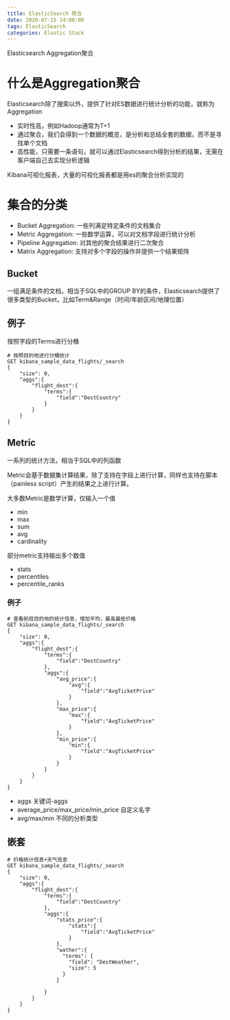 ```yaml
---
title: ElasticSearch 聚合
date: 2020-07-15 14:00:00
tags: ElasticSearch
categories: Elastic Stack
---
```


Elasticsearch Aggregation聚合
<!-- more -->

# 什么是Aggregation聚合
Elasticsearch除了搜索以外，提供了针对ES数据进行统计分析的功能，就称为Aggregation

- 实时性高，例如Hadoop通常为T+1
- 通过聚合，我们会得到一个数据的概览，是分析和总结全套的数据，而不是寻找单个文档
- 高性能，只需要一条语句，就可以通过Elasticsearch得到分析的结果，无需在客户端自己去实现分析逻辑

Kibana可视化报表，大量的可视化报表都是用es的聚合分析实现的

# 集合的分类
- Bucket Aggregation: 一些列满足特定条件的文档集合
- Metric Aggregation: 一些数学运算，可以对文档字段进行统计分析
- Pipeline Aggregation: 对其他的聚合结果进行二次聚合
- Matrix Aggregation: 支持对多个字段的操作并提供一个结果矩阵

## Bucket
一组满足条件的文档，相当于SQL中的GROUP BY的条件，Elasticsearch提供了很多类型的Bucket，比如Term&Range（时间/年龄区间/地理位置）

## 例子
按照字段的Terms进行分桶
```
# 按照目的地进行分桶统计
GET kibana_sample_data_flights/_search
{
	"size": 0,
	"aggs":{
		"flight_dest":{
			"terms":{
				"field":"DestCountry"
			}
		}
	}
}
```

## Metric
一系列的统计方法，相当于SQL中的列函数

Metric会基于数据集计算结果，除了支持在字段上进行计算，同样也支持在脚本（painless script）产生的结果之上进行计算。

大多数Metric是数学计算，仅输入一个值
- min
- max
- sum
- avg
- cardinality

部分metric支持输出多个数值
- stats
- percentiles
- percentile_ranks

### 例子
```
# 查看航班目的地的统计信息，增加平均，最高最低价格
GET kibana_sample_data_flights/_search
{
	"size": 0,
	"aggs":{
		"flight_dest":{
			"terms":{
				"field":"DestCountry"
			},
			"aggs":{
				"avg_price":{
					"avg":{
						"field":"AvgTicketPrice"
					}
				},
				"max_price":{
					"max":{
						"field":"AvgTicketPrice"
					}
				},
				"min_price":{
					"min":{
						"field":"AvgTicketPrice"
					}
				}
			}
		}
	}
}
```
- aggs 关键词-aggs
- average_price/max_price/min_price 自定义名字
- avg/max/min 不同的分析类型

## 嵌套
```
# 价格统计信息+天气信息
GET kibana_sample_data_flights/_search
{
	"size": 0,
	"aggs":{
		"flight_dest":{
			"terms":{
				"field":"DestCountry"
			},
			"aggs":{
				"stats_price":{
					"stats":{
						"field":"AvgTicketPrice"
					}
				},
				"wather":{
				  "terms": {
				    "field": "DestWeather",
				    "size": 5
				  }
				}

			}
		}
	}
}
```